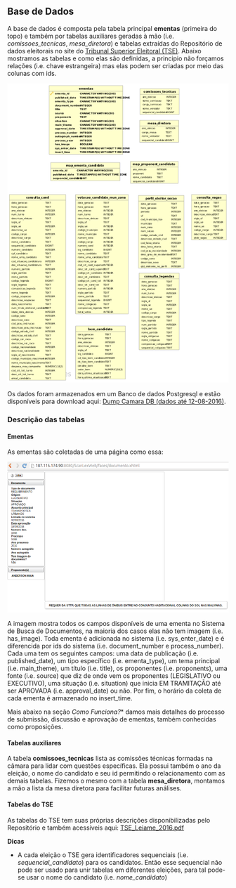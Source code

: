 ## Base de Dados
A base de dados é composta pela tabela principal **ementas** (primeira do topo) e também por tabelas auxiliares geradas à mão (i.e. *comissoes_tecnicas*, *mesa_diretora*) e tabelas extraídas do Repositório de dados eleitorais no site do [Tribunal Superior Eleitoral (TSE)](http://www.tse.jus.br/eleicoes/estatisticas/repositorio-de-dados-eleitorais). Abaixo mostramos as tabelas e como elas são definidas, a principio não forçamos relações (i.e. chave estrangeira) mas elas podem ser criadas por meio das colunas com ids. 

![Camara Data Model](camara_data_model.png)

Os dados foram armazenados em um Banco de dados Postgresql e estão disponíveis para download aqui: [Dump Camara DB (dados até 12-08-2016)](dump_camara_db_12-08-16.zip).

### Descrição das tabelas

#### Ementas
As ementas são coletadas de uma página como essa:

![Exemplo de Ementa](ementa_exemplo.png)

A imagem mostra todos os campos disponíveis de uma ementa no Sistema de Busca de Documentos, na maioria dos casos elas não tem imagem (i.e. has_image). Toda ementa é adicionada no sistema (i.e. sys_enter_date) e é diferencida por ids do sistema (i.e. document_number e process_number). Cada uma tem os seguintes campos: uma data de publicação (i.e. published_date), um  tipo específico (i.e. ementa_type), um tema principal (i.e. main_theme), um título (i.e. title), os proponentes (i.e. proponents), uma fonte (i.e. source) que diz de onde vem os proponentes (LEGISLATIVO ou EXECUTIVO), uma situação (i.e. situation) que inicia EM TRAMITAÇÃO até ser APROVADA (i.e. approval_date) ou não. Por fim, o horário da coleta de cada ementa é armazenado no insert_time.

Mais abaixo na seção *Como Funciona?** damos mais detalhes do processo de submissão, discussão e aprovação de ementas, também conhecidas como proposições.

#### Tabelas auxiliares
A tabela **comissoes_tecnicas** lista as comissões técnicas formadas na câmara para lidar com questões específicas. Ela possui também o ano da eleição, o nome do candidato e seu id permitindo o relacionamento com as demais tabelas. Fizemos o mesmo com a tabela **mesa_diretora**, montamos a mão a lista da mesa diretora para facilitar futuras análises.

#### Tabelas do TSE
As tabelas do TSE tem suas próprias descrições disponibilizadas pelo Repositório e também acessíveis aqui: [TSE_Leiame_2016.pdf](TSE_Leiame_2016.pdf) 

**Dicas**
* A cada eleição o TSE gera identificadores sequenciais (i.e. *sequencial_candidato*) para os candidatos. Então esse sequencial não pode ser usado para unir tabelas em diferentes eleições, para tal pode-se usar o nome do candidato (i.e. *nome_candidato*)
